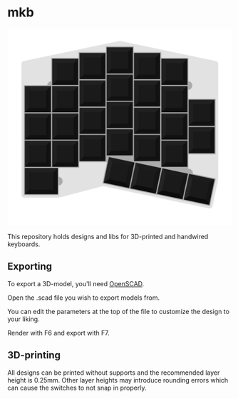 # mkb

![sek keyboard](resources/sek_top.png)

This repository holds designs and libs for 3D-printed and handwired keyboards.

## Exporting

To export a 3D-model, you'll need [OpenSCAD](https://www.openscad.org/).

Open the .scad file you wish to export models from.

You can edit the parameters at the top of the file to customize the design to your liking.

Render with F6 and export with F7.

## 3D-printing

All designs can be printed without supports and the recommended layer height is 0.25mm. Other layer heights may introduce rounding errors which can cause the switches to not snap in properly.
